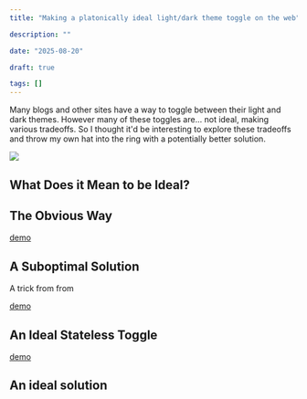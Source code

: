 ```yaml
---
title: "Making a platonically ideal light/dark theme toggle on the web"

description: ""

date: "2025-08-20"

draft: true

tags: []
---
```


Many blogs and other sites have a way to toggle between their light and dark themes.
However many of these toggles are... not ideal, making various tradeoffs.
So I thought it'd be interesting to explore these tradeoffs and throw my own hat into the ring with a potentially better solution.

<a href="https://xkcd.com/927/"><img src="https://imgs.xkcd.com/comics/standards_2x.png"></a>

## What Does it Mean to be Ideal?


## The Obvious Way

[demo]()

## A Suboptimal Solution

A trick from from [](https://www.joshwcomeau.com/react/dark-mode/)

[demo]()


## An Ideal Stateless Toggle

[demo]()

## An ideal solution


